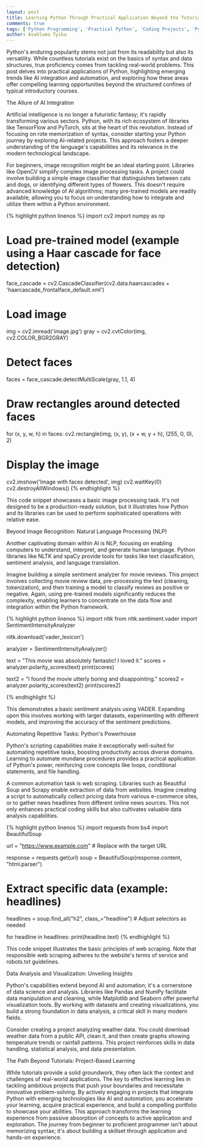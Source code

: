 ```yaml
---
layout: post
title: Learning Python Through Practical Application Beyond the Tutorials
comments: true
tags: ['Python Programming', 'Practical Python', 'Coding Projects', 'Python Tutorials']
author: Asahluma Tyika
---
```


Python's enduring popularity stems not just from its readability but also its versatility.  While countless tutorials exist on the basics of syntax and data structures, true proficiency comes from tackling real-world problems.  This post delves into practical applications of Python, highlighting emerging trends like AI integration and automation, and exploring how these areas offer compelling learning opportunities beyond the structured confines of typical introductory courses.


The Allure of AI Integration

Artificial intelligence is no longer a futuristic fantasy; it's rapidly transforming various sectors. Python, with its rich ecosystem of libraries like TensorFlow and PyTorch, sits at the heart of this revolution.  Instead of focusing on rote memorization of syntax, consider starting your Python journey by exploring AI-related projects.  This approach fosters a deeper understanding of the language's capabilities and its relevance in the modern technological landscape.

For beginners, image recognition might be an ideal starting point. Libraries like OpenCV simplify complex image processing tasks.  A project could involve building a simple image classifier that distinguishes between cats and dogs, or identifying different types of flowers.  This doesn't require advanced knowledge of AI algorithms;  many pre-trained models are readily available, allowing you to focus on understanding how to integrate and utilize them within a Python environment.

{% highlight python linenos %}
import cv2
import numpy as np

# Load pre-trained model (example using a Haar cascade for face detection)
face_cascade = cv2.CascadeClassifier(cv2.data.haarcascades + 'haarcascade_frontalface_default.xml')

# Load image
img = cv2.imread('image.jpg')
gray = cv2.cvtColor(img, cv2.COLOR_BGR2GRAY)

# Detect faces
faces = face_cascade.detectMultiScale(gray, 1.1, 4)

# Draw rectangles around detected faces
for (x, y, w, h) in faces:
    cv2.rectangle(img, (x, y), (x + w, y + h), (255, 0, 0), 2)

# Display the image
cv2.imshow('Image with faces detected', img)
cv2.waitKey(0)
cv2.destroyAllWindows()
{% endhighlight %}


This code snippet showcases a basic image processing task.  It's not designed to be a production-ready solution, but it illustrates how Python and its libraries can be used to perform sophisticated operations with relative ease.


Beyond Image Recognition: Natural Language Processing (NLP)

Another captivating domain within AI is NLP, focusing on enabling computers to understand, interpret, and generate human language.  Python libraries like NLTK and spaCy provide tools for tasks like text classification, sentiment analysis, and language translation.

Imagine building a simple sentiment analyzer for movie reviews. This project involves collecting movie review data, pre-processing the text (cleaning, tokenization), and then training a model to classify reviews as positive or negative.  Again, using pre-trained models significantly reduces the complexity, enabling learners to concentrate on the data flow and integration within the Python framework.

{% highlight python linenos %}
import nltk
from nltk.sentiment.vader import SentimentIntensityAnalyzer

nltk.download('vader_lexicon')

analyzer = SentimentIntensityAnalyzer()

text = "This movie was absolutely fantastic! I loved it."
scores = analyzer.polarity_scores(text)
print(scores)

text2 = "I found the movie utterly boring and disappointing."
scores2 = analyzer.polarity_scores(text2)
print(scores2)

{% endhighlight %}

This demonstrates a basic sentiment analysis using VADER.  Expanding upon this involves working with larger datasets, experimenting with different models, and improving the accuracy of the sentiment predictions.


Automating Repetitive Tasks: Python's Powerhouse

Python's scripting capabilities make it exceptionally well-suited for automating repetitive tasks, boosting productivity across diverse domains.  Learning to automate mundane procedures provides a practical application of Python's power, reinforcing core concepts like loops, conditional statements, and file handling.

A common automation task is web scraping.  Libraries such as Beautiful Soup and Scrapy enable extraction of data from websites.  Imagine creating a script to automatically collect pricing data from various e-commerce sites, or to gather news headlines from different online news sources.  This not only enhances practical coding skills but also cultivates valuable data analysis capabilities.

{% highlight python linenos %}
import requests
from bs4 import BeautifulSoup

url = "https://www.example.com"  # Replace with the target URL

response = requests.get(url)
soup = BeautifulSoup(response.content, "html.parser")

# Extract specific data (example: headlines)
headlines = soup.find_all("h2", class_="headline")  # Adjust selectors as needed

for headline in headlines:
    print(headline.text)
{% endhighlight %}


This code snippet illustrates the basic principles of web scraping.  Note that responsible web scraping adheres to the website's terms of service and robots.txt guidelines.


Data Analysis and Visualization:  Unveiling Insights

Python's capabilities extend beyond AI and automation; it's a cornerstone of data science and analysis.  Libraries like Pandas and NumPy facilitate data manipulation and cleaning, while Matplotlib and Seaborn offer powerful visualization tools.  By working with datasets and creating visualizations, you build a strong foundation in data analysis, a critical skill in many modern fields.

Consider creating a project analyzing weather data.  You could download weather data from a public API, clean it, and then create graphs showing temperature trends or rainfall patterns.  This project reinforces skills in data handling, statistical analysis, and data presentation.


The Path Beyond Tutorials:  Project-Based Learning

While tutorials provide a solid groundwork, they often lack the context and challenges of real-world applications.  The key to effective learning lies in tackling ambitious projects that push your boundaries and necessitate innovative problem-solving.  By actively engaging in projects that integrate Python with emerging technologies like AI and automation, you accelerate your learning, acquire practical experience, and build a compelling portfolio to showcase your abilities.  This approach transforms the learning experience from passive absorption of concepts to active application and exploration.  The journey from beginner to proficient programmer isn't about memorizing syntax; it's about building a skillset through application and hands-on experience.
